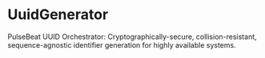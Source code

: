# UuidGenerator
PulseBeat UUID Orchestrator: Cryptographically-secure, collision-resistant, sequence-agnostic identifier generation for highly available systems.
